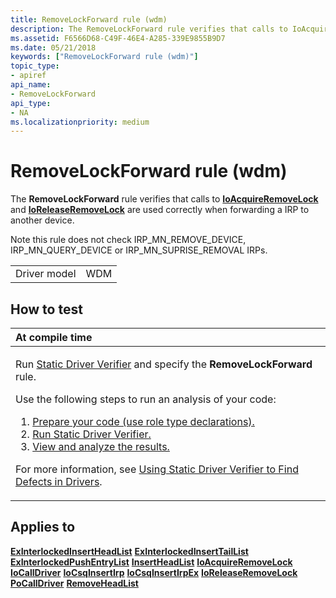 ```yaml
---
title: RemoveLockForward rule (wdm)
description: The RemoveLockForward rule verifies that calls to IoAcquireRemoveLock and IoReleaseRemoveLock are used correctly when forwarding a IRP to another device.
ms.assetid: F6566D68-C49F-46E4-A285-339E9855B9D7
ms.date: 05/21/2018
keywords: ["RemoveLockForward rule (wdm)"]
topic_type:
- apiref
api_name:
- RemoveLockForward
api_type:
- NA
ms.localizationpriority: medium
---
```


# RemoveLockForward rule (wdm)


The **RemoveLockForward** rule verifies that calls to [**IoAcquireRemoveLock**](https://docs.microsoft.com/windows-hardware/drivers/ddi/wdm/nf-wdm-ioacquireremovelock) and [**IoReleaseRemoveLock**](https://docs.microsoft.com/windows-hardware/drivers/ddi/wdm/nf-wdm-ioreleaseremovelock) are used correctly when forwarding a IRP to another device.

Note this rule does not check IRP\_MN\_REMOVE\_DEVICE, IRP\_MN\_QUERY\_DEVICE or IRP\_MN\_SUPRISE\_REMOVAL IRPs.

|              |     |
|--------------|-----|
| Driver model | WDM |

How to test
-----------

<table>
<colgroup>
<col width="100%" />
</colgroup>
<thead>
<tr class="header">
<th align="left">At compile time</th>
</tr>
</thead>
<tbody>
<tr class="odd">
<td align="left"><p>Run <a href="https://docs.microsoft.com/windows-hardware/drivers/devtest/static-driver-verifier" data-raw-source="[Static Driver Verifier](https://docs.microsoft.com/windows-hardware/drivers/devtest/static-driver-verifier)">Static Driver Verifier</a> and specify the <strong>RemoveLockForward</strong> rule.</p>
Use the following steps to run an analysis of your code:
<ol>
<li><a href="https://docs.microsoft.com/windows-hardware/drivers/devtest/using-static-driver-verifier-to-find-defects-in-drivers#preparing-your-source-code" data-raw-source="[Prepare your code (use role type declarations).](https://docs.microsoft.com/windows-hardware/drivers/devtest/using-static-driver-verifier-to-find-defects-in-drivers#preparing-your-source-code)">Prepare your code (use role type declarations).</a></li>
<li><a href="https://docs.microsoft.com/windows-hardware/drivers/devtest/using-static-driver-verifier-to-find-defects-in-drivers#running-static-driver-verifier" data-raw-source="[Run Static Driver Verifier.](https://docs.microsoft.com/windows-hardware/drivers/devtest/using-static-driver-verifier-to-find-defects-in-drivers#running-static-driver-verifier)">Run Static Driver Verifier.</a></li>
<li><a href="https://docs.microsoft.com/windows-hardware/drivers/devtest/using-static-driver-verifier-to-find-defects-in-drivers#viewing-and-analyzing-the-results" data-raw-source="[View and analyze the results.](https://docs.microsoft.com/windows-hardware/drivers/devtest/using-static-driver-verifier-to-find-defects-in-drivers#viewing-and-analyzing-the-results)">View and analyze the results.</a></li>
</ol>
<p>For more information, see <a href="https://docs.microsoft.com/windows-hardware/drivers/devtest/using-static-driver-verifier-to-find-defects-in-drivers" data-raw-source="[Using Static Driver Verifier to Find Defects in Drivers](https://docs.microsoft.com/windows-hardware/drivers/devtest/using-static-driver-verifier-to-find-defects-in-drivers)">Using Static Driver Verifier to Find Defects in Drivers</a>.</p></td>
</tr>
</tbody>
</table>

Applies to
----------

[**ExInterlockedInsertHeadList**](https://msdn.microsoft.com/library/windows/hardware/ff545397)
[**ExInterlockedInsertTailList**](https://msdn.microsoft.com/library/windows/hardware/ff545402)
[**ExInterlockedPushEntryList**](https://msdn.microsoft.com/library/windows/hardware/ff545418)
[**InsertHeadList**](https://docs.microsoft.com/windows-hardware/drivers/ddi/wdm/nf-wdm-insertheadlist)
[**IoAcquireRemoveLock**](https://docs.microsoft.com/windows-hardware/drivers/ddi/wdm/nf-wdm-ioacquireremovelock)
[**IoCallDriver**](https://docs.microsoft.com/windows-hardware/drivers/ddi/wdm/nf-wdm-iocalldriver)
[**IoCsqInsertIrp**](https://docs.microsoft.com/windows-hardware/drivers/ddi/wdm/nf-wdm-iocsqinsertirp)
[**IoCsqInsertIrpEx**](https://docs.microsoft.com/windows-hardware/drivers/ddi/wdm/nf-wdm-iocsqinsertirpex)
[**IoReleaseRemoveLock**](https://docs.microsoft.com/windows-hardware/drivers/ddi/wdm/nf-wdm-ioreleaseremovelock)
[**PoCallDriver**](https://docs.microsoft.com/windows-hardware/drivers/ddi/ntifs/nf-ntifs-pocalldriver)
[**RemoveHeadList**](https://docs.microsoft.com/windows-hardware/drivers/ddi/wdm/nf-wdm-removeheadlist)
 

 





